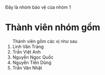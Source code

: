 Đây là nhóm bảo vệ của nhóm 1
<h1>Thành viên nhóm gồm</h1>
<ol>
  Thành viên gồm các vị như sau
  <li>Linh Văn Tráng</li>
  <li>Trần Việt Anh 
  </li>
  <li>Nguyễn Ngọc Quốc</li>
  <li>Nguyễn Tiến Dũng</li>
  <li>Trần Văn Nhật</li>
</ol>
